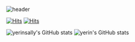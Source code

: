 
<!--
**yerinsally/yerinsally** is a ✨ _special_ ✨ repository because its `README.md` (this file) appears on your GitHub profile.

Here are some ideas to get you started:

- 🔭 I’m currently working on ...
- 🌱 I’m currently learning ...
- 👯 I’m looking to collaborate on ...
- 🤔 I’m looking for help with ...
- 💬 Ask me about ...
- 📫 How to reach me: ...
- 😄 Pronouns: ...
- ⚡ Fun fact: ...
-->
![header](https://capsule-render.vercel.app/api?type=waving&color=timeGradient&text=Welcome%20to%20Yerin's%20GitHub%20👋&animation=twinkling&fontSize=35&fontAlignY=40&fontAlign=70&height=250)

[![Hits](https://hits.seeyoufarm.com/api/count/incr/badge.svg?url=https%3A%2F%2Fgithub.com%2Fyerinsally&count_bg=%23C486E7&title_bg=%23555555&icon=&icon_color=%23E7E7E7&title=Github&edge_flat=false)](https://hits.seeyoufarm.com)
[![Hits](https://hits.seeyoufarm.com/api/count/incr/badge.svg?pvs=4&url=https%3A%2F%2Fquilled-erica-bca.notion.site%2Fdaea2a854f3b46d19a264507f6aa5ada&count_bg=%23C486E7&title_bg=%23555555&icon=&icon_color=%23E7E7E7&title=Notion&edge_flat=false)](https://hits.seeyoufarm.com)

![yerinsally's GitHub stats](https://github-readme-stats-sigma-five.vercel.app/api?username=yerinsally&show_icons=true&theme=dracula)
![yerin's GitHub stats](https://github-readme-stats.vercel.app/api?username=yerinsally&show_icons=true&theme=dracula)
